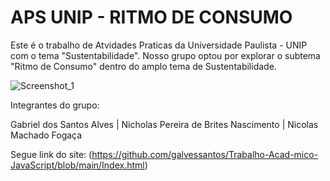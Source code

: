 # APS UNIP - RITMO DE CONSUMO
Este é o trabalho de Atvidades Praticas da Universidade Paulista - UNIP com o tema "Sustentabilidade". Nosso grupo optou por explorar o subtema "Ritmo de Consumo" dentro do amplo tema de Sustentabilidade. 

![Screenshot_1](https://github.com/nicolasmachad0/Aps_unip/assets/124478422/6141f054-8b4b-4a52-98ec-335fe3f47539)


Integrantes do grupo:

Gabriel dos Santos Alves | Nicholas Pereira de Brites Nascimento | Nicolas Machado Fogaça

Segue link do site: (https://github.com/galvessantos/Trabalho-Acad-mico-JavaScript/blob/main/Index.html)
